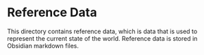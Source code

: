 # Reference Data

This directory contains reference data, which is data that is used to represent the current state of the world. Reference data is stored in Obsidian markdown files.
